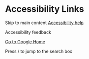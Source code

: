 # Accessibility Links

Skip to main content [Accessibility help](https://support.google.com/websearch/answer/181196?hl=en)

Accessibility feedback

[Go to Google Home](https://www.google.com/webhp?hl=en&sa=X&ved=0ahUKEwjCnZeise6NAxVzD1kFHQ2gBV0QPAgI "Go to Google Home")

Press / to jump to the search box
